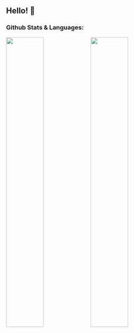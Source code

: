 ## Hello! 👋

<!--
**chyna-gvng/chyna-gvng** is a ✨ _special_ ✨ repository because its `README.md` (this file) appears on your GitHub profile.

Here are some ideas to get you started:

- 🔭 I’m currently working on ...
- 🌱 I’m currently learning ...
- 👯 I’m looking to collaborate on ...
- 🤔 I’m looking for help with ...
- 💬 Ask me about ...
- 📫 How to reach me: ...
- 😄 Pronouns: ...
- ⚡ Fun fact: ...
-->
### Github Stats & Languages:
<img align="left" width="45%" src="https://github-readme-stats.vercel.app/api?username=chyna-gvng&show_icons=true&theme=blueberry" />
<img align="left" width="45%" src="https://github-readme-stats.vercel.app/api/top-langs/?username=chyna-gvng&layout=compact&theme=blueberry" />
